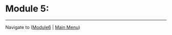# Module 5: 


-------------

Navigate to ([Module6](../module6/readme.md) | [Main Menu](../README.md))
